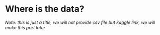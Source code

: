 # Where is the data?

*Note: this is just a title, we will not provide csv file but kaggle link, we will make this part later*
